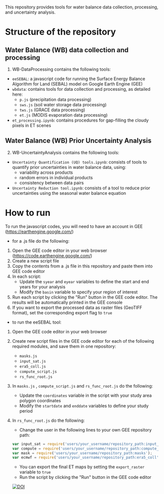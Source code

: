 This repository provides tools for water balance data collection, processing, and uncertainty analysis. 
# Structure of the repository 
## Water Balance (WB) data collection and processing
1) WB-DataProcessing contains the following tools:
 * `eeSEBAL`: a javascript code for running the Surface Energy Balance Algorithm for Land (SEBAL) model on Google Earth Engine (GEE) 
 * `wbdata`:  contains tools for data collection and processing, as detailed here:
   * `p.js` (precipitation data processing)
   * `sws.js` (soil water storage data processing)
   * `tws.js` (GRACE data processing)
   * `et.js` (MODIS evaporation data processing)
 * `et_processing.ipynb`: contains procedures for gap-filling the cloudy pixels in ET scenes

## Water Balance (WB) Prior Uncertainty Analysis
2) WB-UncertaintyAnalysis contains the following tools:
 * `Uncertainty Quantification (UQ) tools.ipynb`: consists of tools to quantify prior uncertainties in water balance data, using:
    * variability across products
    * random errors in individual products
    * consistency between data pairs
 * `Uncertainty Reduction tool.ipynb`: consists of a tool to reduce prior uncertainties using the seasonal water balance equation
   
# How to run 
To run the javascript codes, you will need to have an account in GEE (https://earthengine.google.com/)

* for a .js file do the following:
  
1. Open the GEE code editor in your web browser (https://code.earthengine.google.com/)
2. Create a new script file 
3. Copy the contents from a .js file in this repository and paste them into GEE code editor
5. In each script: 
   * Update the `syear` and `eyear` variables to define the start and end years for your analysis
   * Modify the `basin` variable to specify your region of interest
3. Run each script by clicking the "Run" button in the GEE code editor. The results will be automatically printed in the GEE console
4. If you want to export the processed data as raster files (GeoTIFF format), set the corresponding export flag to `true`

* to run the eeSEBAL tool:
  
1. Open the GEE code editor in your web browser
2. Create new script files in the GEE code editor for each of the following required modules, and save them in one repository:
   * `masks.js`
   * `input_sat.js`
   * `era5_coll.js`
   * `compute_script.js`
   * `rs_func_root.js`
3. In `masks.js` , `compute_script.js` and `rs_func_root.js` do the following:
   * Update the `coordinates` variable in the script with your study area polygon coordinates
   * Modify the `startdate` and `enddate` variables to define your study period
4. In `rs_func_root.js` do the following:
   * Change the user in the following lines to your own GEE repository path:
   ```javascript
   var input_sat = require('users/your_username/repository_path:input_sat');
   var compute = require('users/your_username/repository_path:compute_script');
   var mask = require('users/your_username/repository_path:masks');
   var ecmwf = require('users/your_username/repository_path:era5_coll');
   ```
   * You can export the final ET maps by setting the `export_raster` variable to `true` 
   * Run the script by clicking the "Run" button in the GEE code editor

   [![DOI](https://zenodo.org/badge/DOI/10.5281/zenodo.11148992.svg)](https://doi.org/10.5281/zenodo.11148992)


  

